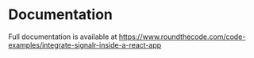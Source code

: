 # Documentation

Full documentation is available at https://www.roundthecode.com/code-examples/integrate-signalr-inside-a-react-app
